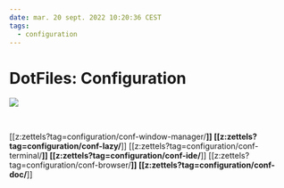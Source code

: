 ```yaml
---
date: mar. 20 sept. 2022 10:20:36 CEST
tags:
  - configuration
---
```


# DotFiles: Configuration

<img src="https://images.pexels.com/photos/298825/pexels-photo-298825.jpeg?auto=compress&cs=tinysrgb&fit=crop&h=627&w=1200"/>

$~$

[[z:zettels?tag=configuration/conf-window-manager/**]]
[[z:zettels?tag=configuration/conf-lazy/**]]
[[z:zettels?tag=configuration/conf-terminal/**]]
[[z:zettels?tag=configuration/conf-ide/**]]
[[z:zettels?tag=configuration/conf-browser/**]]
[[z:zettels?tag=configuration/conf-doc/**]]
